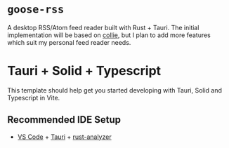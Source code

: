 # `goose-rss`

A desktop RSS/Atom feed reader built with Rust + Tauri.  The initial implementation will be based on [collie](https://github.com/collie-reader/collie), but I plan to add more features which suit my personal feed reader needs.

# Tauri + Solid + Typescript

This template should help get you started developing with Tauri, Solid and Typescript in Vite.

## Recommended IDE Setup

- [VS Code](https://code.visualstudio.com/) + [Tauri](https://marketplace.visualstudio.com/items?itemName=tauri-apps.tauri-vscode) + [rust-analyzer](https://marketplace.visualstudio.com/items?itemName=rust-lang.rust-analyzer)
